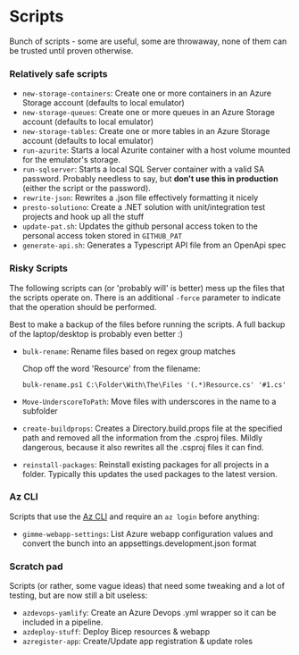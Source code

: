 # Scripts

Bunch of scripts - some are useful, some are throwaway, none of them can be
trusted until proven otherwise.

### Relatively safe scripts

-   `new-storage-containers`: Create one or more containers in an Azure Storage
    account (defaults to local emulator)
-   `new-storage-queues`: Create one or more queues in an Azure Storage account
    (defaults to local emulator)
-   `new-storage-tables`: Create one or more tables in an Azure Storage account
    (defaults to local emulator)
-   `run-azurite`: Starts a local Azurite container with a host volume mounted
    for the emulator's storage.
-   `run-sqlserver`: Starts a local SQL Server container with a valid SA
    password. Probably needless to say, but **don't use this in production**
    (either the script or the password).
-   `rewrite-json`: Rewrites a .json file effectively formatting it nicely
-   `presto-solutiono`: Create a .NET solution with unit/integration test
    projects and hook up all the stuff
-   `update-pat.sh`: Updates the github personal access token to the personal
    access token stored in `GITHUB_PAT`
-   `generate-api.sh`: Generates a Typescript API file from an OpenApi spec

### Risky Scripts

The following scripts can (or 'probably will' is better) mess up the files that
the scripts operate on. There is an additional `-force` parameter to indicate
that the operation should be performed.

Best to make a backup of the files before running the scripts. A full backup of
the laptop/desktop is probably even better :)

-   `bulk-rename`: Rename files based on regex group matches

    Chop off the word 'Resource' from the filename:

    `bulk-rename.ps1 C:\Folder\With\The\Files '(.*)Resource.cs' '#1.cs'`

-   `Move-UnderscoreToPath`: Move files with underscores in the name to a
    subfolder
-   `create-buildprops`: Creates a Directory.build.props file at the specified
    path and removed all the information from the .csproj files. Mildly
    dangerous, because it also rewrites all the .csproj files it can find.
-   `reinstall-packages`: Reinstall existing packages for all projects in a
    folder. Typically this updates the used packages to the latest version.

### Az CLI

Scripts that use the
[Az CLI](https://learn.microsoft.com/en-us/cli/azure/install-azure-cli) and
require an `az login` before anything:

-   `gimme-webapp-settings`: List Azure webapp configuration values and convert
    the bunch into an appsettings.development.json format

### Scratch pad

Scripts (or rather, some vague ideas) that need some tweaking and a lot of
testing, but are now still a bit useless:

-   `azdevops-yamlify`: Create an Azure Devops .yml wrapper so it can be
    included in a pipeline.
-   `azdeploy-stuff`: Deploy Bicep resources & webapp
-   `azregister-app`: Create/Update app registration & update roles

